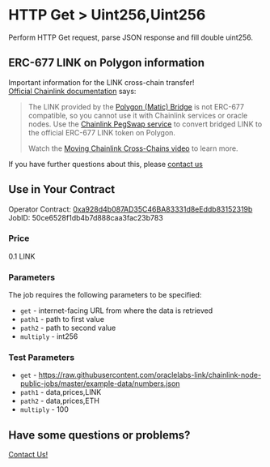 # HTTP Get > Uint256,Uint256

Perform HTTP Get request, parse JSON response and fill double uint256.

## ERC-677 LINK on Polygon information

Important information for the LINK cross-chain transfer!  
[Official Chainlink documentation](https://docs.chain.link/resources/link-token-contracts/#polygon-mainnet) says:

> The LINK provided by the [Polygon (Matic) Bridge](https://wallet.polygon.technology/polygon/bridge/) is not ERC-677 compatible, so you cannot use it with Chainlink services or oracle nodes. Use the [Chainlink PegSwap service](https://pegswap.chain.link/) to convert bridged LINK to the official ERC-677 LINK token on Polygon.
> 
> Watch the [Moving Chainlink Cross-Chains video](https://www.youtube.com/watch?v=WKvIGkBWRUA) to learn more.

If you have further questions about this, please [contact us](#have-some-questions-or-problems)

## Use in Your Contract

Operator Contract: [0xa928d4b087AD35C46BA83331d8eEddb83152319b](https://polygonscan.com/address/0xa928d4b087AD35C46BA83331d8eEddb83152319b)  
JobID: 50ce6528f1db4b7d888caa3fac23b783

### Price

0.1 LINK

### Parameters

The job requires the following parameters to be specified:

* `get` - internet-facing URL from where the data is retrieved
* `path1` - path to first value
* `path2` - path to second value
* `multiply` - int256

### Test Parameters

* `get` - https://raw.githubusercontent.com/oraclelabs-link/chainlink-node-public-jobs/master/example-data/numbers.json
* `path1` - data,prices,LINK
* `path2` - data,prices,ETH
* `multiply` - 100

## Have some questions or problems?

[Contact Us!](https://github.com/oraclelabs-link/chainlink-node-public-jobs#contact-us)

